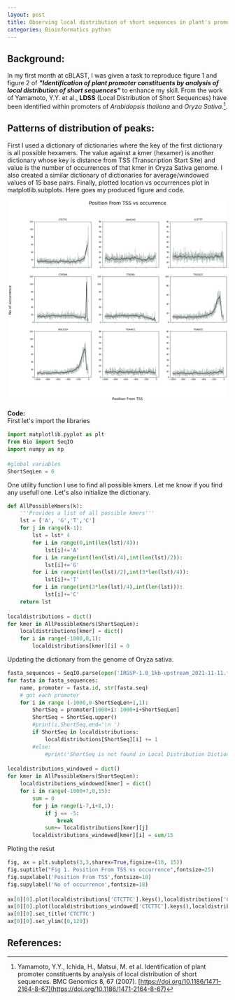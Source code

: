 ```yaml
---
layout: post
title: Observing local distribution of short sequences in plant's promoter region using python. 
categories: Bioinformatics python
---
```

## Background:  
In my first month at cBLAST, I was given a task to reproduce figure 1 and figure 2 of ***"Identification of plant promoter constituents by analysis of local distribution of short sequences"*** to enhance my skill. 
From the work of Yamamoto, Y.Y. et al., **LDSS** (Local Distribution of Short Sequences) have been identified within promoters of *Arabidopsis thaliana* and *Oryza Sativa*.[^1]. 

## Patterns of distribution of peaks:
First I used a dictionary of dictionaries where the key of the first dictionary is all possible hexamers. The value against a kmer (hexamer) is another dictionary whose key is distance from TSS (Transcription Start Site) and value is the number of occurrences of that kmer in Oryza Sativa genome. I also created a similar dictionary of dictionaries for average/windowed values of 15 base pairs. Finally, plotted location vs occurrences plot in matplotlib.subplots. Here goes my produced figure and code.

![fig 1](/assets/promoter-output.png)

**Code:** \
First let's import the libraries 
```python
import matplotlib.pyplot as plt
from Bio import SeqIO
import numpy as np

#global variables
ShortSeqLen = 6
```

One utility function I use to find all possible kmers. Let me know if you find any usefull one. Let's also initialize the dictionary.
```python
def AllPossibleKmers(k):
    '''Provides a list of all possible kmers'''
    lst = ['A', 'G','T','C']
    for j in range(k-1):
        lst = lst* 4
        for i in range(0,int(len(lst)/4)):
            lst[i]+='A'
        for i in range(int(len(lst)/4),int(len(lst)/2)):
            lst[i]+='G'
        for i in range(int(len(lst)/2),int(3*len(lst)/4)):
            lst[i]+='T'
        for i in range(int(3*len(lst)/4),int(len(lst))):
            lst[i]+='C'
    return lst

localdistributions = dict()
for kmer in AllPossibleKmers(ShortSeqLen):
    localdistributions[kmer] = dict()
    for i in range(-1000,0,1):
        localdistributions[kmer][i] = 0
```
Updating the dictionary from the genome of Oryza sativa.
```python
fasta_sequences = SeqIO.parse(open('IRGSP-1.0_1kb-upstream_2021-11-11.fasta'),'fasta')
for fasta in fasta_sequences:
    name, promoter = fasta.id, str(fasta.seq)
    # got each promoter
    for i in range (-1000,0-ShortSeqLen+1,1):
        ShortSeq = promoter[1000+i: 1000+i+ShortSeqLen]
        ShortSeq = ShortSeq.upper()
        #print(i,ShortSeq,end='\n ')
        if ShortSeq in localdistributions:
            localdistributions[ShortSeq][i] += 1
        #else:
            #print('ShortSeq is not found in Local Distribution Dictionary')
    
localdistributions_windowed = dict()
for kmer in AllPossibleKmers(ShortSeqLen):
    localdistributions_windowed[kmer] = dict()
    for i in range(-1000+7,0,15):
        sum = 0
        for j in range(i-7,i+8,1):
            if j == -5:
                break
            sum+= localdistributions[kmer][j]
        localdistributions_windowed[kmer][i] = sum/15
```

Ploting the resut
```python
fig, ax = plt.subplots(3,3,sharex=True,figsize=(18, 15))
fig.suptitle("Fig 1. Position From TSS vs occurrence",fontsize=25)
fig.supxlabel('Position From TSS',fontsize=18)
fig.supylabel('No of occurrence',fontsize=18)

ax[0][0].plot(localdistributions['CTCTTC'].keys(),localdistributions['CTCTTC'].values(),color='#B2BEB5')
ax[0][0].plot(localdistributions_windowed['CTCTTC'].keys(),localdistributions_windowed['CTCTTC'].values(),color='#000')
ax[0][0].set_title('CTCTTC')
ax[0][0].set_ylim([0,120])
```


## References:
[^1]: Yamamoto, Y.Y., Ichida, H., Matsui, M. et al. Identification of plant promoter constituents by analysis of local distribution of short sequences. BMC Genomics 8, 67 (2007). [https://doi.org/10.1186/1471-2164-8-67](https://doi.org/10.1186/1471-2164-8-67)
